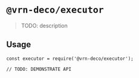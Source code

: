 # `@vrn-deco/executor`

> TODO: description

## Usage

```
const executor = require('@vrn-deco/executor');

// TODO: DEMONSTRATE API
```
